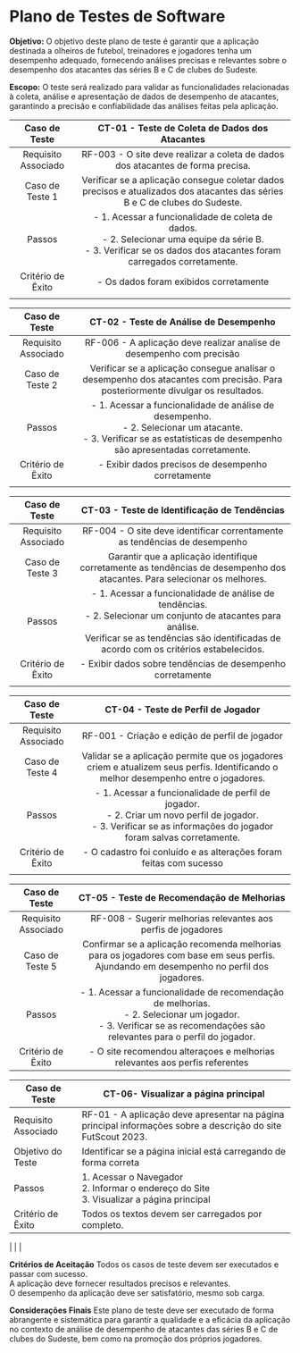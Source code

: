 # Plano de Testes de Software

**Objetivo:**
O objetivo deste plano de teste é garantir que a aplicação destinada a olheiros de futebol, treinadores e jogadores tenha um desempenho adequado, fornecendo análises precisas e relevantes sobre o desempenho dos atacantes das séries B e C de clubes do Sudeste.

**Escopo:**
O teste será realizado para validar as funcionalidades relacionadas à coleta, análise e apresentação de dados de desempenho de atacantes, garantindo a precisão e confiabilidade das análises feitas pela aplicação.

| **Caso de Teste** 	| **CT-01 - Teste de Coleta de Dados dos Atacantes** 	|
|:---:	|:---:	|
| Requisito Associado | RF-003 - O site deve realizar a coleta de dados dos atacantes de forma precisa. |
|	Caso de Teste 1	| Verificar se a aplicação consegue coletar dados precisos e atualizados dos atacantes das séries B e C de clubes do Sudeste. |
| Passos 	| - 1. Acessar a funcionalidade de coleta de dados. <br> - 2. Selecionar uma equipe da série B. <br> - 3. Verificar se os dados dos atacantes foram carregados corretamente. |
| Critério de Êxito | - Os dados foram exibidos corretamente |
|  	|  	|

| **Caso de Teste** 	| **CT-02 - Teste de Análise de Desempenho** 	|
|:---:	|:---:	|
| Requisito Associado | RF-006 - A aplicação deve realizar analise de desempenho com precisão |
|	Caso de Teste 2	| Verificar se a aplicação consegue analisar o desempenho dos atacantes com precisão. Para posteriormente divulgar os resultados. |
| Passos 	| - 1. Acessar a funcionalidade de análise de desempenho. <br> - 2. Selecionar um atacante. <br> - 3. Verificar se as estatísticas de desempenho são apresentadas corretamente. |
|Critério de Êxito | - Exibir dados precisos de desempenho corretamente |
|  	|  	|

| **Caso de Teste** 	| **CT-03 - Teste de Identificação de Tendências** 	|
|:---:	|:---:	|
| Requisito Associado | RF-004 - O site deve identificar correntamente as tendências de desempenho | 
|	Caso de Teste 3	| Garantir que a aplicação identifique corretamente as tendências de desempenho dos atacantes. Para selecionar os melhores.  |
| Passos 	| - 1. Acessar a funcionalidade de análise de tendências. <br> - 2. Selecionar um conjunto de atacantes para análise. <br> Verificar se as tendências são identificadas de acordo com os critérios estabelecidos. |
| Critério de Êxito | - Exibir dados sobre tendências de desempenho corretamente |
|  	|  	|

| **Caso de Teste** 	| **CT-04 - Teste de Perfil de Jogador** 	|
|:---:	|:---:	|
| Requisito Associado | RF-001 - Criação e edição de perfil de jogador | 
|	Caso de Teste 4	| Validar se a aplicação permite que os jogadores criem e atualizem seus perfis. Identificando o melhor desempenho entre o jogadores.  |
| Passos 	| - 1. Acessar a funcionalidade de perfil de jogador. <br> - 2. Criar um novo perfil de jogador. <br> - 3. Verificar se as informações do jogador foram salvas corretamente. |
| Critério de Êxito | - O cadastro foi conluído e as alterações foram feitas com sucesso |
|  	|  	|

| **Caso de Teste** 	| **CT-05 - Teste de Recomendação de Melhorias** 	|
|:---:	|:---:	|
|Requisito Associado | RF-008 - Sugerir melhorias relevantes aos perfis de jogadores |
|	Caso de Teste 5	| Confirmar se a aplicação recomenda melhorias para os jogadores com base em seus perfis. Ajundando em desempenho no perfil dos jogadores.  |
| Passos 	| - 1. Acessar a funcionalidade de recomendação de melhorias. <br> - 2. Selecionar um jogador. <br> - 3. Verificar se as recomendações são relevantes para o perfil do jogador. |
| Critério de Êxito | - O site recomendou alteraçoes e melhorias relevantes aos perfis referentes |

| **Caso de Teste** 	| **CT-06- Visualizar a página principal**                                                          	|
|--------------------|-----------------------------------------------------------------------------------------------------|
|	Requisito Associado| RF-01 - A aplicação deve apresentar na página principal informações sobre a descrição do site FutScout 2023.   |
| Objetivo do Teste 	| Identificar se a página inicial está  carregando de forma correta                               |
| Passos 	           | 1. Acessar o Navegador <br> 2. Informar o endereço do Site <br> 3. Visualizar a página principal    |
| Critério de Êxito  | Todos os textos devem ser carregados por completo.                                  |

|  	|  	|

**Critérios de Aceitação**
Todos os casos de teste devem ser executados e passar com sucesso. <br> A aplicação deve fornecer resultados precisos e relevantes. <br> O desempenho da aplicação deve ser satisfatório, mesmo sob carga.

**Considerações Finais**
Este plano de teste deve ser executado de forma abrangente e sistemática para garantir a qualidade e a eficácia da aplicação no contexto de análise de desempenho de atacantes das séries B e C de clubes do Sudeste, bem como na promoção dos próprios jogadores.
